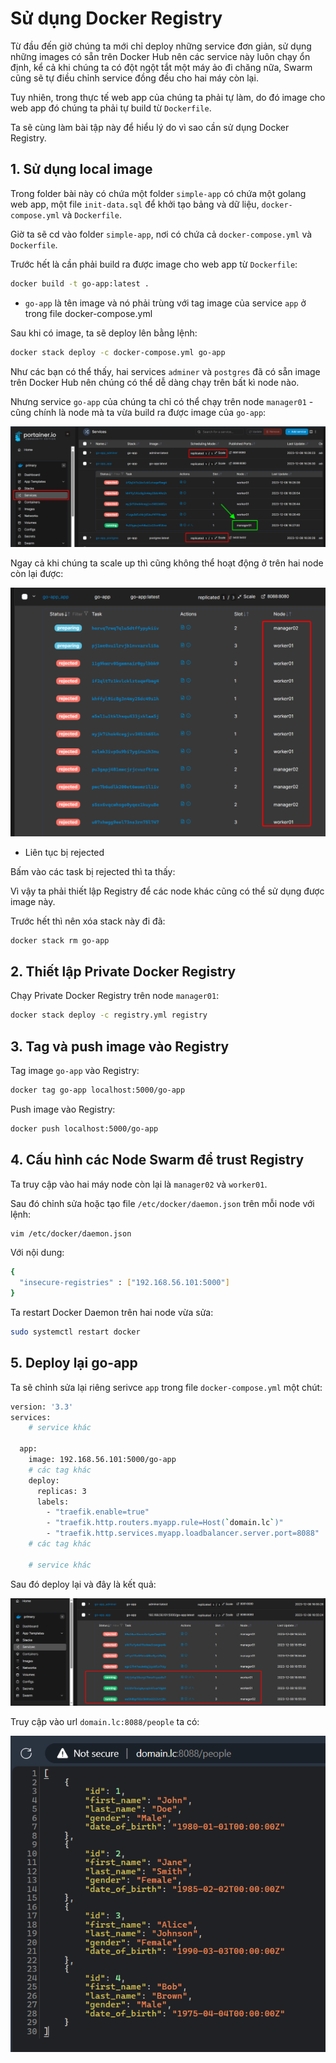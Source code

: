 #  Sử dụng Docker Registry

Từ đầu đến giờ chúng ta mới chỉ deploy những service đơn giản, sử dụng những images có sẵn trên Docker Hub nên các service này luôn chạy ổn định, kể cả khi chúng ta có đột ngột tắt một máy ảo đi chăng nữa, Swarm cũng sẽ tự điều chỉnh service đồng đều cho hai máy còn lại.

Tuy nhiên, trong thực tế web app của chúng ta phải tự làm, do đó image cho web app đó chúng ta phải tự build từ `Dockerfile`.

Ta sẽ cùng làm bài tập này để hiểu lý do vì sao cần sử dụng Docker Registry.

## 1. Sử dụng local image

Trong folder bài này có chứa một folder `simple-app` có chứa một golang web app, một file `init-data.sql` để khởi tạo bảng và dữ liệu, `docker-compose.yml` và `Dockerfile`.

Giờ ta sẽ cd vào folder `simple-app`, nơi có chứa cả `docker-compose.yml` và `Dockerfile`.

Trước hết là cần phải build ra được image cho web app từ `Dockerfile`:


```bash
docker build -t go-app:latest .
```

* `go-app` là tên image và nó phải trùng với tag image của service `app` ở trong file docker-compose.yml

Sau khi có image, ta sẽ deploy lên bằng lệnh:

```bash
docker stack deploy -c docker-compose.yml go-app
```

Như các bạn có thể thấy, hai services `adminer` và `postgres` đã có sẵn image trên Docker Hub nên chúng có thể dễ dàng chạy trên bất kì node nào.

Nhưng service `go-app` của chúng ta chỉ có thể chạy trên node `manager01` - cũng chính là node mà ta vừa build ra được image của `go-app`:

![Alt text](./images/services.png)

Ngay cả khi chúng ta scale up thì cũng không thể hoạt động ở trên hai node còn lại được:

![Alt text](./images/rejected.png)

* Liên tục bị rejected

Bấm vào các task bị rejected thì ta thấy:


Vì vậy ta phải thiết lập Registry để các node khác cũng có thể sử dụng được image này.

Trước hết thì nên xóa stack này đi đã:

```bash
docker stack rm go-app
```

## 2. Thiết lập Private Docker Registry

Chạy Private Docker Registry trên node `manager01`:

```bash
docker stack deploy -c registry.yml registry
```

## 3. Tag và push image vào Registry

Tag image `go-app` vào Registry:

```bash
docker tag go-app localhost:5000/go-app
```

Push image vào Registry:

```bash
docker push localhost:5000/go-app
```

## 4. Cấu hình các Node Swarm để trust Registry

Ta truy cập vào hai máy node còn lại là `manager02` và `worker01`. 

Sau đó chỉnh sửa hoặc tạo file `/etc/docker/daemon.json` trên mỗi node với lệnh:

```bash
vim /etc/docker/daemon.json
```

Với nội dung:

```bash
{
  "insecure-registries" : ["192.168.56.101:5000"]
}
```

Ta restart Docker Daemon trên hai node vừa sửa:

```bash
sudo systemctl restart docker
```

## 5. Deploy lại go-app

Ta sẽ chỉnh sửa lại riêng serivce `app` trong file `docker-compose.yml` một chút:

```bash
version: '3.3'
services:
    # service khác

  app:
    image: 192.168.56.101:5000/go-app
    # các tag khác
    deploy:
      replicas: 3
      labels:
        - "traefik.enable=true"
        - "traefik.http.routers.myapp.rule=Host(`domain.lc`)"
        - "traefik.http.services.myapp.loadbalancer.server.port=8088"
    # các tag khác

    # service khác
```

Sau đó deploy lại và đây là kết quả:

![Alt text](./images/success.png)

Truy cập vào url `domain.lc:8088/people` ta có:

![Alt text](./images/people.png)
